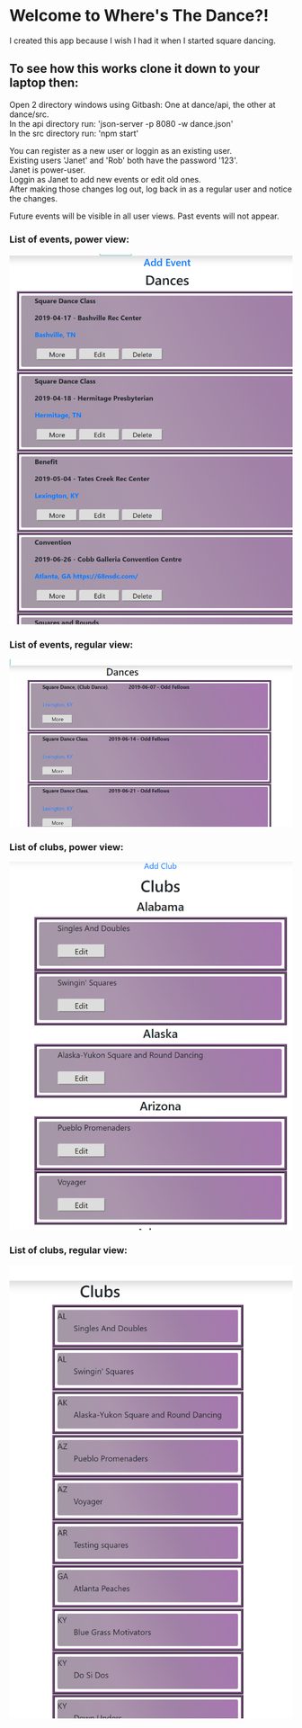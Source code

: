 
# Welcome to Where's The Dance?!
I created this app because I wish I had it when I started square dancing.

## To see how this works clone it down to your laptop then:
  Open 2 directory windows using Gitbash: One at dance/api, the other at dance/src.
  <br/>In the api directory run: 'json-server -p 8080 -w dance.json'
  <br/>In the src directory run: 'npm start'

You can register as a new user or loggin as an existing user.<br/>
Existing users 'Janet' and 'Rob' both have the password '123'.<br/>
Janet is power-user.<br/>
Loggin as Janet to add new events or edit old ones.<br/>
After making those changes log out, log back in as a regular user and notice the changes.<br/>

Future events will be visible in all user views.  Past events will not appear.


### List of events, power view:
![List of events, power view](/src/images/ListOfEventsPowerView.png)

### List of events, regular view:
![List of events](/src/images/RegularViewListOfEvents.PNG)

### List of clubs, power view:
![List of clubs, power view](/src/images/ListOfClubsPowerView.png)

### List of clubs, regular view:
![List of clubs, Regular view](/src/images/ListOfClubsRestrictedView.png)
